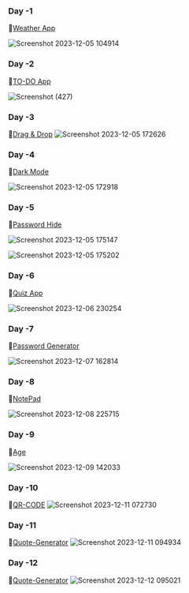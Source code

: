 ### Day -1

🔗[Weather App](https://weather-report-forecasting.netlify.app/)

![Screenshot 2023-12-05 104914](https://github.com/Malavi1/30daysJS/assets/112646623/ab8801d3-ab7c-474e-8a45-b76a1c067a67)

### Day -2

🔗[TO-DO App](https://to-do-with-local-storage.netlify.app/)

![Screenshot (427)](https://github.com/Malavi1/30daysJS/assets/112646623/922ce820-6b30-4494-899c-ce1a584bbda7)

### Day -3

🔗[Drag & Drop](https://drap-and-drop-app.netlify.app/)
![Screenshot 2023-12-05 172626](https://github.com/Malavi1/30daysJS/assets/112646623/be0a16a7-af34-4dec-a7e7-396f04362fbc)

### Day -4

🔗[Dark Mode](https://two-modes.netlify.app/)

![Screenshot 2023-12-05 172918](https://github.com/Malavi1/30daysJS/assets/112646623/28c287b0-b827-47b8-a28d-6ccee186993e)

### Day -5

🔗[Password Hide](https://hidepassword.netlify.app/)

![Screenshot 2023-12-05 175147](https://github.com/Malavi1/30daysJS/assets/112646623/2fdf9baa-445d-446d-abe1-56b552d477d7)

![Screenshot 2023-12-05 175202](https://github.com/Malavi1/30daysJS/assets/112646623/8c12e5f7-1ec5-4e63-afa8-a1d6768c592c)

### Day -6

🔗[Quiz App ](https://simple-programming-quiz-app.netlify.app/)

![Screenshot 2023-12-06 230254](https://github.com/Malavi1/30daysJS/assets/112646623/d4d7a66b-eccd-402f-a9d3-0fe573dafd90)

### Day -7

🔗[Password Generator](https://generator-of-password.netlify.app/)

![Screenshot 2023-12-07 162814](https://github.com/Malavi1/30daysJS/assets/112646623/da23ae42-7d1b-419f-896a-b91ca9e4060f)

### Day -8

🔗[NotePad](https://notepad-easy-peasy.netlify.app/)

![Screenshot 2023-12-08 225715](https://github.com/Malavi1/30daysJS/assets/112646623/37e475bb-2855-414c-a815-9ce6b759d7e1)

### Day -9

🔗[Age](https://famous-yeot-0840aa.netlify.app/)

![Screenshot 2023-12-09 142033](https://github.com/Malavi1/30daysJS/assets/112646623/7c4b1382-9255-46d1-8f58-40f0c10a930d)

### Day -10

🔗[QR-CODE](https://its-qr-code.netlify.app/)
![Screenshot 2023-12-11 072730](https://github.com/Malavi1/30daysJS/assets/112646623/0698780f-e5bf-447c-aa4d-bbcaaf1a1cbd)

### Day -11

🔗[Quote-Generator](https://its-a-quote-gen.netlify.app/)
![Screenshot 2023-12-11 094934](https://github.com/Malavi1/30daysJS/assets/112646623/1ee1860f-6d6e-461c-9b46-df991f8368f3)

### Day -12

🔗[Quote-Generator](https://toast-not.netlify.app/)
![Screenshot 2023-12-12 095021](https://github.com/Malavi1/30daysJS/assets/112646623/7edfd1e0-99da-49c8-ad19-dad5cd8d7ee7)



